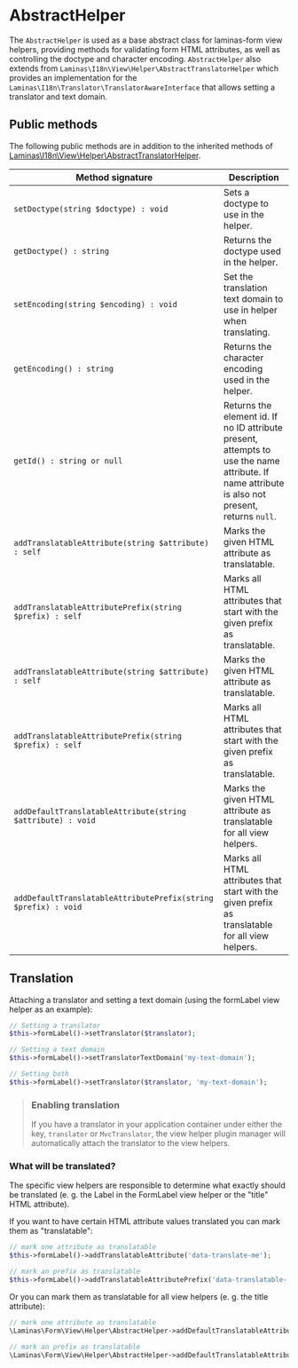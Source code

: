 # AbstractHelper

The `AbstractHelper` is used as a base abstract class for laminas-form view
helpers, providing methods for validating form HTML attributes, as well as
controlling the doctype and character encoding. `AbstractHelper` also extends
from `Laminas\I18n\View\Helper\AbstractTranslatorHelper` which provides an
implementation for the `Laminas\I18n\Translator\TranslatorAwareInterface` that
allows setting a translator and text domain.

## Public methods

The following public methods are in addition to the inherited methods of
[Laminas\I18n\View\Helper\AbstractTranslatorHelper](http://docs.laminas.dev/laminas-i18n/view-helpers/#abstract-translator-helper).

Method signature                                               | Description
-------------------------------------------------------------- | ----------------------------------------------------------------------------------------------------------------------------------------------
`setDoctype(string $doctype) : void`                           | Sets a doctype to use in the helper.
`getDoctype() : string`                                        | Returns the doctype used in the helper.
`setEncoding(string $encoding) : void`                         | Set the translation text domain to use in helper when translating.
`getEncoding() : string`                                       | Returns the character encoding used in the helper.
`getId() : string or null`                                     | Returns the element id. If no ID attribute present, attempts to use the name attribute. If name attribute is also not present, returns `null`.
`addTranslatableAttribute(string $attribute) : self`           | Marks the given HTML attribute as translatable.
`addTranslatableAttributePrefix(string $prefix) : self`        | Marks all HTML attributes that start with the given prefix as translatable.
`addTranslatableAttribute(string $attribute) : self`           | Marks the given HTML attribute as translatable.
`addTranslatableAttributePrefix(string $prefix) : self`        | Marks all HTML attributes that start with the given prefix as translatable.
`addDefaultTranslatableAttribute(string $attribute) : void`    | Marks the given HTML attribute as translatable for all view helpers.
`addDefaultTranslatableAttributePrefix(string $prefix) : void` | Marks all HTML attributes that start with the given prefix as translatable for all view helpers.

## Translation

Attaching a translator and setting a text domain (using the formLabel view helper as an example):

```php
// Setting a translator
$this->formLabel()->setTranslator($translator);

// Setting a text domain
$this->formLabel()->setTranslatorTextDomain('my-text-domain');

// Setting both
$this->formLabel()->setTranslator($translator, 'my-text-domain');
```

> ### Enabling translation
>
> If you have a translator in your application container under either the key,
> `translator` or `MvcTranslator`, the view helper plugin manager will
> automatically attach the translator to the view helpers.

### What will be translated?

The specific view helpers are responsible to determine what exactly should be translated
(e. g. the Label in the FormLabel view helper or the "title" HTML attribute).

If you want to have certain HTML attribute values translated you can mark them as "translatable":
```php
// mark one attribute as translatable
$this->formLabel()->addTranslatableAttribute('data-translate-me');

// mark an prefix as translatable
$this->formLabel()->addTranslatableAttributePrefix('data-translatable-');
```

Or you can mark them as translatable for all view helpers (e. g. the title attribute):
```php
// mark one attribute as translatable
\Laminas\Form\View\Helper\AbstractHelper->addDefaultTranslatableAttribute('title');

// mark an prefix as translatable
\Laminas\Form\View\Helper\AbstractHelper->addDefaultTranslatableAttributePrefix('data-translatable-');
```
